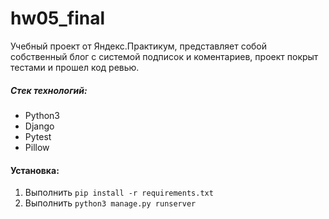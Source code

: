 # hw05_final

Учебный проект от Яндекс.Практикум, представляет собой собственный блог с системой подписок и коментариев, проект покрыт тестами и прошел код ревью.

##### **Стек технологий:**
* Python3
* Django
* Pytest
* Pillow

#### **Установка:**
1. Выполнить `pip install -r requirements.txt`
2. Выполнить `python3 manage.py runserver`
